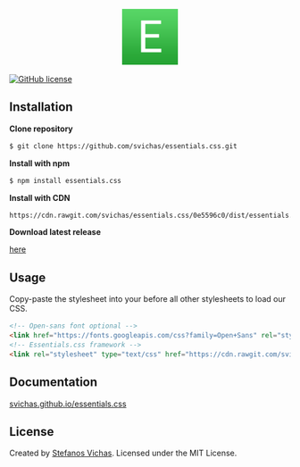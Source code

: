 <p align="center">
	<img src="essentials.png" alt="Essentials.css" width=100 height=100>
</p>

[![GitHub license](https://img.shields.io/github/license/svichas/essentials.css.svg)](https://github.com/svichas/essentials.css/blob/master/LICENSE)

## Installation


**Clone repository**

```sh
$ git clone https://github.com/svichas/essentials.css.git
```


**Install with npm**

```sh
$ npm install essentials.css
```


**Install with CDN**

```html
https://cdn.rawgit.com/svichas/essentials.css/0e5596c0/dist/essentials.min.css
```

**Download latest release**

<a href="https://github.com/svichas/essentials.css/releases">here</a>


## Usage

<p>Copy-paste the stylesheet <link> into your <head> before all other stylesheets to load our CSS.</p>

```html
<!-- Open-sans font optional -->
<link href="https://fonts.googleapis.com/css?family=Open+Sans" rel="stylesheet">
<!-- Essentials.css framework -->
<link rel="stylesheet" type="text/css" href="https://cdn.rawgit.com/svichas/essentials.css/0e5596c0/dist/essentials.min.css">
```


## Documentation

<a href="https://svichas.github.io/essentials.css/">svichas.github.io/essentials.css</a>


## License

<p>Created by <a href="https://github.com/svichas">Stefanos Vichas</a>. Licensed under the MIT License.</p>